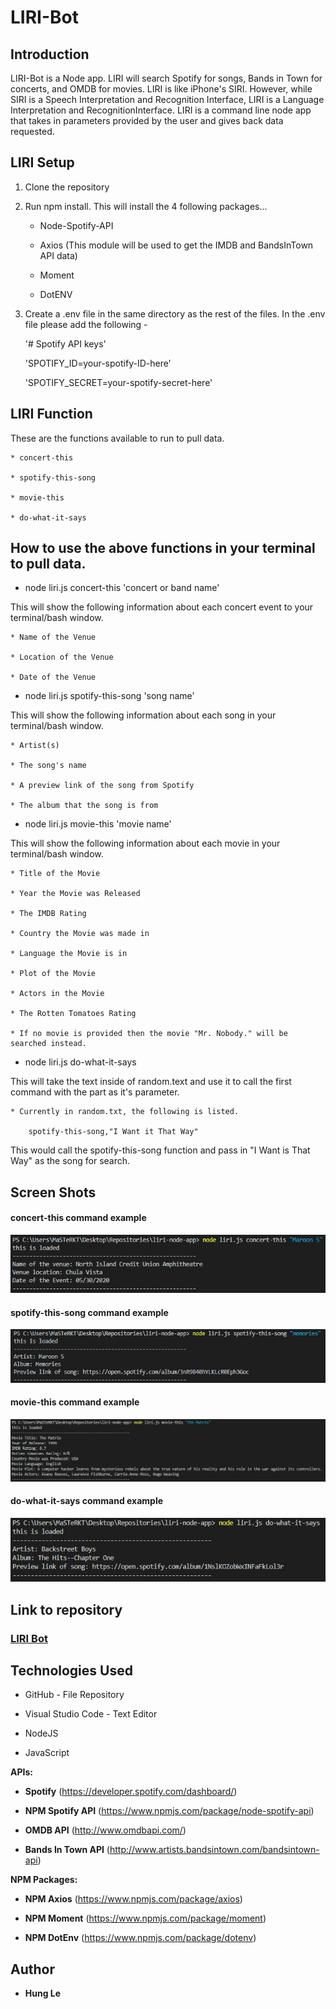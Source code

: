 # LIRI-Bot


## Introduction

LIRI-Bot is a Node app. LIRI will search Spotify for songs, Bands in Town for concerts, and OMDB for movies. LIRI is like iPhone's SIRI. However, while SIRI is a Speech Interpretation and Recognition Interface, LIRI is a Language Interpretation and RecognitionInterface. LIRI is a command line node app that takes in parameters provided by the user and gives back data requested. 


## LIRI Setup

1. Clone the repository
2. Run npm install. This will install the 4 following packages...

    * Node-Spotify-API

    * Axios (This module will be used to get the IMDB and BandsInTown API data)
    
    * Moment

    * DotENV

3. Create a .env file in the same directory as the rest of the files. In the .env file please add the following -

    '# Spotify API keys'

    'SPOTIFY_ID=your-spotify-ID-here'

    'SPOTIFY_SECRET=your-spotify-secret-here'


## LIRI Function

These are the functions available to run to pull data.

    * concert-this

    * spotify-this-song

    * movie-this

    * do-what-it-says


## How to use the above functions in your terminal to pull data.

* node liri.js concert-this 'concert or band name'

This will show the following information about each concert event to your terminal/bash window.

    * Name of the Venue

    * Location of the Venue

    * Date of the Venue


*  node liri.js spotify-this-song 'song name'

This will show the following information about each song in your terminal/bash window.

    * Artist(s)

    * The song's name

    * A preview link of the song from Spotify

    * The album that the song is from


* node liri.js movie-this 'movie name'

This will show the following information about each movie in your terminal/bash window.

    * Title of the Movie

    * Year the Movie was Released

    * The IMDB Rating

    * Country the Movie was made in

    * Language the Movie is in

    * Plot of the Movie

    * Actors in the Movie

    * The Rotten Tomatoes Rating

    * If no movie is provided then the movie "Mr. Nobody." will be searched instead.


* node liri.js do-what-it-says

This will take the text inside of random.text and use it to call the first command with the part as it's parameter.

    * Currently in random.txt, the following is listed.

        spotify-this-song,"I Want it That Way"

This would call the spotify-this-song function and pass in "I Want is That Way" as the song for search. 


## Screen Shots

#### concert-this command example
![concert-this](./images/concert-this.PNG "concert-this")

#### spotify-this-song command example
![spotify-this-song](./images/spotify-this-song.PNG "spotify-this-song")

#### movie-this command example
![movie-this](./images/movie-this.PNG "movie-thiso")

#### do-what-it-says command example
![do-what-it-says](./images/do-what-it-says.PNG "do-what-it-says")


## Link to repository

### **[LIRI Bot](https://github.com/hungle913/liri-node-app.git)**


## Technologies Used

* GitHub - File Repository

* Visual Studio Code - Text Editor

* NodeJS

* JavaScript

**APIs:**

* **Spotify** (https://developer.spotify.com/dashboard/)

* **NPM Spotify API** (https://www.npmjs.com/package/node-spotify-api)

* **OMDB API** (http://www.omdbapi.com/)

* **Bands In Town API** (http://www.artists.bandsintown.com/bandsintown-api)

**NPM Packages:**

* **NPM Axios** (https://www.npmjs.com/package/axios)

* **NPM Moment** (https://www.npmjs.com/package/moment)

* **NPM DotEnv** (https://www.npmjs.com/package/dotenv)


## Author

- **Hung Le**